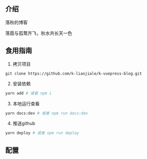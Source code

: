 ## 介绍

落秋的博客

落霞与孤鹜齐飞，秋水共长天一色

## 食用指南

1. 拷贝项目

```git
git clone https://github.com/k-liaojiale/k-vuepress-blog.git
```

2. 安装依赖
```sh
yarn add # 或者 npm i
```

3. 本地运行查看
```sh
yarn docs:dev # 或者 npm run docs:dev
```

4. 推送github
```sh
yarn deploy # 或者 npm run deploy
```

## 配置
